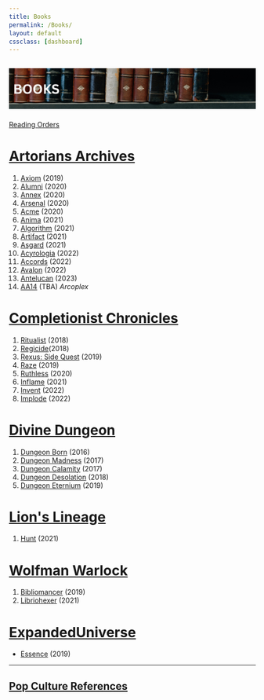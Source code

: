 ```yaml
---
title: Books
permalink: /Books/
layout: default
cssclass: [dashboard]
---
```

![books](images/banners/books.png)
---
[Reading Orders](_Books/bookOrder.md)

# [Artorians Archives](_Books/ArtoriansArchives/ArtoriansArchives.md)
1. [Axiom](_Books/ArtoriansArchives/Axiom.md) (2019)
2. [Alumni](_Books/ArtoriansArchives/Alumni.md) (2020)
3. [Annex](_Books/ArtoriansArchives/Annex.md) (2020)
4. [Arsenal](_Books/ArtoriansArchives/Arsenal.md) (2020)
5. [Acme](_Books/ArtoriansArchives/Acme.md) (2020)
6. [Anima](_Books/ArtoriansArchives/Anima.md) (2021)
7. [Algorithm](_Books/ArtoriansArchives/Algorithm.md) (2021)
8. [Artifact](_Books/ArtoriansArchives/Artifact.md) (2021)
9. [Asgard](_Books/ArtoriansArchives/Asgard.md) (2021)
10. [Acyrologia](_Books/ArtoriansArchives/Acyrologia.md) (2022)
11. [Accords](_Books/ArtoriansArchives/Accords.md) (2022)
12. [Avalon](_Books/ArtoriansArchives/Avalon.md) (2022)
13. [Antelucan](_Books/ArtoriansArchives/Antelucan.md) (2023)
14. [AA14](_Books/ArtoriansArchives/AA14.md) (TBA) *Arcoplex*

# [Completionist Chronicles](_Books/CompletionistChronicles/CompletionistChronicles.md)
1. [Ritualist](_Books/CompletionistChronicles/Ritualist.md) (2018)
2. [Regicide](_Books/CompletionistChronicles/Regicide.md)(2018)
3. [Rexus: Side Quest](_Books/CompletionistChronicles/Rexus%20Side%20Quest.md) (2019)
5. [Raze](_Books/CompletionistChronicles/Raze.md) (2019)
6. [Ruthless](_Books/CompletionistChronicles/Ruthless.md) (2020)
7. [Inflame](_Books/CompletionistChronicles/Inflame.md) (2021)
8. [Invent](_Books/CompletionistChronicles/Invent.md) (2022)
9. [Implode](_Books/CompletionistChronicles/Implode.md) (2022)

# [Divine Dungeon](_Books/DivineDungeon/DivineDungeon.md)
1. [Dungeon Born](_Books/DivineDungeon/DungeonBorn.md) (2016)
2. [Dungeon Madness](_Books/DivineDungeon/DungeonMadness.md) (2017)
3. [Dungeon Calamity](_Books/DivineDungeon/DungeonCalamity.md) (2017)
4. [Dungeon Desolation](_Books/DivineDungeon/DungeonDesolation.md) (2018)
5. [Dungeon Eternium](_Books/DivineDungeon/DungeonEternium.md) (2019)

# [Lion's Lineage](_Books/LionsLineage/LionsLineage.md)
1. [Hunt](_Books/LionsLineage/Hunt.md) (2021)


# [Wolfman Warlock](_Books/WolfmanWarlock/WolfmanWarlock.md)
1. [Bibliomancer](_Books/WolfmanWarlock/Bibliomancer.md) (2019)
2. [Libriohexer](_Books/WolfmanWarlock/Libriohexer.md) (2021)

# [ExpandedUniverse](_Books/ExpandedUniverse/ExpandedUniverse.md)
- [Essence](_Books/ExpandedUniverse/Essence.md) (2019)


--- 
## [Pop Culture References](_Books/PopCultureReferences.md)
